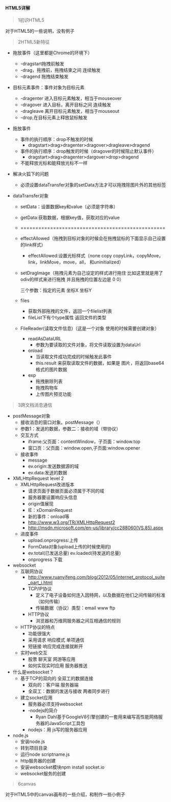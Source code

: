 #### HTML5详解

> 1初识HTML5

对于HTML5的一些说明，没有例子

> 2HTML5新特征

- 拖放事件（这里都是Chrome的环境下）
  - -dragstart拖拽前触发
  - -drag，拖拽前，拖拽结束之间 连续触发
  - -dragend 拖拽结束触发
  
- 目标元素事件：事件对象为目标元素
  - -dragenter 进入目标元素触发，相当于mouseover
  - -dragover 进入目标，离开目标之间 连续触发
  - -dragleave 离开目标元素触发，相当于mouseout
  - -drop,在目标元素上释放鼠标触发
  
- 拖放事件
  - 事件的执行顺序：drop不触发的时候
    - dragstart>drag>dragenter>dragover>dragleave>dragend
  - 事件的执行顺序：drop触发的时候（dragover的时候阻止默认事件）
    - dragstart>drag>dragenter>dargover>drop>dragend
  - 不能释放光标和能释放光标不一样

- 解决火狐下的问题

  - 必须设置dataTransfer对象的setData方法才可以拖拽除图片外的其他标签

- dataTransfer对象

  - setData：设置数据key和value（必须是字符串）

  - getData:获取数据，根据key值，获取对应的value

  - =================================================

  - effectAllowed（拖拽到目标对象的时候会在拖拽鼠标的下面显示自己设置的link样式）

    - effectAllowed:设置光标样式（none copy copyLink，copyMove，link，linkMove，move，all， 和uninitialized）

  - setDragImage（拖拽元素为自己设定的样式进行拖住 比如这里就是用了odiv的样式来进行拖拽 并且拖拽的位置左边是 0 0）

    三个参数：指定的元素 坐标X 坐标Y
    
   - files
  
      - 获取外部拖拽的文件，返回一个filelist列表
      - fileList下有个type属性 返回文件的类型
  
   - FileReader(读取文件信息)（这是一个对象 使用的时候需要创建对象）
  
      - readAsDataURL
         - 参数为要读取的文件对象，将文件读取设置为dataUrl
      - onload
         - 当读取文件成功完成的时候触发此事件
         - this.result 来获取读取文件的数据，如果是 图片，将返回base64格式的图片数据
      - exp
         - 拖拽删除列表
         - 拖拽购物车
         - 上传图片预览功能


> 3跨文档消息通信

- postMessage对象
  - 接收消息的窗口对象。postMessage（）
  - 参数1：发送的数据，参数二：接收的域（带协议）
  - 交互方式
    - iframe:父页面：contentWindow，子页面：window.top
    - 窗口页：父页面：window.open,子页面:window.opener
  - 接收事件
    - message
    - ev.origin:发送数据源的域
    - ev.data:发送的数据
- XMLHttpRequest level 2
  - XMLHttpRequest改进版本
    - 请求页面于数据页面必须属于不同的域
    - 服务器要设置响应头信息
    - origin值展现
    - IE：xDomainRequest
    - 新的事件：onload等
    - http://www.w3.org/TR/XMLHttpRequest2
    - http://msdn.microsoft.com/en-us/library/cc288060(VS.85).aspx
  - 进度事件
    - upload.onprogress:上传
    - FormData对象(upload上传的时候使用的)
    - ev.total(已发送总量) ev.loaded(待发送的总量)
    - onprogress 下载
- websocket
  - 互联网协议
    - http://www.ruanyifeng.com/blog/2012/05/internet_protocol_suite_part_i.html
    - TCP/IP协议
      - 定义了电子设备如何连入因特网，以及数据在他们之间传输的标准（如何传输）
      - 传输数据（协议）类型：email www ftp
    - HTTP协议
      - 浏览器和万维网服务器之间互相通信的规则
  - HTTP协议的特点
    - 功能很强大
    - 采用请求 响应模式 单项通信
    - 短链接 响应完成连接就断开
  - 实时web交互
    - 股票 聊天室 网游等应用
    - 如何实现实时应用 服务器推送
- 什么是websocket？
  - 基于TCP的双向的 全双工的数据连接
    - 双向的：客户端 服务器端
    - 全双工：数据的发送与接收 两者同步进行
  - 建立socket应用
    - 服务器必须支持websocket
    - -nodejs的简介
      - Ryan Dahl基于GoogleV8引擎创建的一套用来编写高性能网络服务器的JavaScript工具包
    - nodejs：用 js写的服务器应用
- node.js
  - 安装node.js
  - 转到项目目录
  - 运行node scriptname.js
  - http服务器的创建
  - 安装websocket模块npm install socket.io
  - websocket服务的创建



> 6canvas

对于HTML5中的canvas画布的一些介绍，和制作一些小例子

